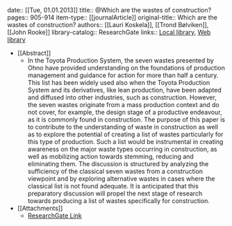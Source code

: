 date:: [[Tue, 01.01.2013]]
title:: @Which are the wastes of construction?
pages:: 905-914
item-type:: [[journalArticle]]
original-title:: Which are the wastes of construction?
authors:: [[Lauri Koskela]], [[Trond Bølviken]], [[John Rooke]]
library-catalog:: ResearchGate
links:: [Local library](zotero://select/library/items/4KM7LKID), [Web library](https://www.zotero.org/users/6520516/items/4KM7LKID)

- [[Abstract]]
	- In the Toyota Production System, the seven wastes presented by Ohno have provided understanding on the foundations of production management and guidance for action for more than half a century. This list has been widely used also when the Toyota Production System and its derivatives, like lean production, have been adapted and diffused into other industries, such as construction. However, the seven wastes originate from a mass production context and do not cover, for example, the design stage of a productive endeavour, as it is commonly found in construction. The purpose of this paper is to contribute to the understanding of waste in construction as well as to explore the potential of creating a list of wastes particularly for this type of production. Such a list would be instrumental in creating awareness on the major waste types occurring in construction, as well as mobilizing action towards stemming, reducing and eliminating them. The discussion is structured by analyzing the sufficiency of the classical seven wastes from a construction viewpoint and by exploring alternative wastes in cases where the classical list is not found adequate. It is anticipated that this preparatory discussion will propel the next stage of research towards producing a list of wastes specifically for construction.
- [[Attachments]]
	- [ResearchGate Link](https://www.researchgate.net/publication/290543537_Which_are_the_wastes_of_construction)